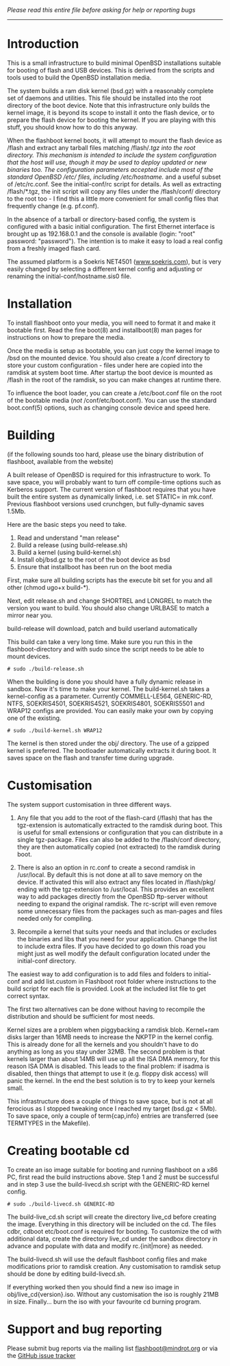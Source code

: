 _Please read this entire file before asking for help or reporting bugs_

---

# Introduction

This is a small infrastructure to build minimal OpenBSD installations suitable
for booting of flash and USB devices. This is derived from the scripts and
tools used to build the OpenBSD installation media.

The system builds a ram disk kernel (bsd.gz) with a reasonably complete set of
daemons and utilities. This file should be installed into the root directory
of the boot device. Note that this infrastructure only builds the kernel
image, it is beyond its scope to install it onto the flash device, or to
prepare the flash device for booting the kernel. If you are playing with this
stuff, you should know how to do this anyway.

When the flashboot kernel boots, it will attempt to mount the flash device as
/flash and extract any tarball files matching /flash/*.tgz into the root
directory. This mechanism is intended to include the system configuration that
the host will use, though it may be used to deploy updated or new binaries
too. The configuration parameters accepted include most of the standard
OpenBSD /etc/ files, including /etc/hostname.* and a useful subset of
/etc/rc.conf. See the initial-conf/rc script for details. As well as
extracting /flash/*.tgz, the init script will copy any files under the
/flash/conf/ directory to the root too - I find this a little more convenient
for small config files that frequently change (e.g. pf.conf).

In the absence of a tarball or directory-based config, the system is
configured with a basic initial configuration. The first Ethernet interface is
brought up as 192.168.0.1 and the console is available (login: "root"
password: "password"). The intention is to make it easy to load a real config
from a freshly imaged flash card.

The assumed platform is a Soekris NET4501 (www.soekris.com), but is very
easily changed by selecting a different kernel config and adjusting or
renaming the initial-conf/hostname.sis0 file.

# Installation

To install flashboot onto your media, you will need to format it and make it
bootable first. Read the fine boot(8) and installboot(8) man pages for
instructions on how to prepare the media.

Once the media is setup as bootable, you can just copy the kernel image to
/bsd on the mounted device. You should also create a /conf directory to store
your custom configuration - files under here are copied into the ramdisk at
system boot time. After startup the boot device is mounted as /flash in the
root of the ramdisk, so you can make changes at runtime there.

To influence the boot loader, you can create a /etc/boot.conf file on the root
of the bootable media (*not* /conf/etc/boot.conf). You can use the standard
boot.conf(5) options, such as changing console device and speed here.

# Building

(if the following sounds too hard, please use the binary distribution of
flashboot, available from the website)

A built release of OpenBSD is required for this infrastructure to work. To
save space, you will probably want to turn off compile-time options such as
Kerberos support. The current version of flashboot requires that you have
built the entire system as dynamically linked, i.e. set STATIC= in mk.conf.
Previous flashboot versions used crunchgen, but fully-dynamic saves 1.5Mb.

Here are the basic steps you need to take.

1. Read and understand "man release" 
2. Build a release (using build-release.sh)
3. Build a kernel (using build-kernel.sh)
4. Install obj/bsd.gz to the root of the boot device as bsd
5. Ensure that installboot has been run on the boot media

First, make sure all building scripts has the execute bit set for you and all
other (chmod ugo+x build-*).

Next, edit release.sh and change SHORTREL and LONGREL to match the version you
want to build. You should also change URLBASE to match a mirror near you.

build-release will download, patch and build userland automatically

This build can take a very long time. Make sure you run this in the 
flashboot-directory and with sudo since the script needs to be able
to mount devices.

    # sudo ./build-release.sh

When the building is done you should have a fully dynamic release in
sandbox. Now it's time to make your kernel. The
build-kernel.sh takes a kernel-config as a parameter. Currently
COMMELL-LE564, GENERIC-RD, NTFS, SOEKRIS4501, SOEKRIS4521,
SOEKRIS4801, SOEKRIS5501 and WRAP12 configs are provided. You can
easily make your own by copying one of the existing. 
    
    # sudo ./build-kernel.sh WRAP12

The kernel is then stored under the obj/ directory. The use of
a gzipped kernel is preferred. The bootloader automatically extracts
it during boot. It saves space on the flash and transfer time during
upgrade.


# Customisation

The system support customisation in three different ways.

1. Any file that you add to the root of the flash-card (/flash) that has the
tgz-extension is automatically extracted to the ramdisk during boot. This is
useful for small extensions or configuration that you can distribute in a
single tgz-package. Files can also be added to the /flash/conf directory, they
are then automatically copied (not extracted) to the ramdisk during boot.

2. There is also an option in rc.conf to create a second ramdisk in
/usr/local. By default this is not done at all to save memory on the device.
If activated this will also extract any files located in /flash/pkg/ ending
with the tgz-extension to /usr/local. This provides an excellent way to add
packages directly from the OpenBSD ftp-server without needing to expand the
original ramdisk. The rc-script will even remove some unnecessary files from
the packages such as man-pages and files needed only for compiling.

3. Recompile a kernel that suits your needs and that includes or excludes the
binaries and libs that you need for your application. Change the list to
include extra files. If you have decided to go down this road you might just
as well modify the default configuration located under the initial-conf
directory.

The easiest way to add configuration is to add files and folders to
initial-conf and add list.custom in Flashboot root folder where instructions
to the build script for each file is provided. Look at the included list file
to get correct syntax.

The first two alternatives can be done without having to recompile the
distribution and should be sufficient for most needs.

Kernel sizes are a problem when piggybacking a ramdisk blob. Kernel+ram disks
larger than 16MB needs to increase the NKPTP in the kernel config. This is
already done for all the kernels and you shouldn't have to do anything as long
as you stay under 32MB. The second problem is that kernels larger than about
14MB will use up all the ISA DMA memory, for this reason ISA DMA is disabled.
This leads to the final problem: if isadma is disabled, then things that
attempt to use it (e.g. floppy disk access) will panic the kernel. In the end
the best solution is to try to keep your kernels small.

This infrastructure does a couple of things to save space, but is not at all
ferocious as I stopped tweaking once I reached my target (bsd.gz < 5Mb). To
save space, only a couple of term{cap,info} entries are transferred (see
TERMTYPES in the Makefile).


# Creating bootable cd

To create an iso image suitable for booting and running flashboot on a x86 PC,
first read the build instructions above. Step 1 and 2 must be successful and
in step 3 use the build-livecd.sh script with the GENERIC-RD kernel config.

    # sudo ./build-livecd.sh GENERIC-RD

The build-live_cd.sh script will create the directory live_cd before creating
the image. Everything in this directory will be included on the cd. The files
cdbr, cdboot etc/boot.conf is required for booting. To customize the cd with
additional data, create the directory live_cd under the sandbox directory in
advance and populate with data and modify rc.{init|more} as needed.

The build-livecd.sh will use the default flashboot config files and make
modifications prior to ramdisk creation. Any customisation to ramdisk setup
should be done by editing build-livecd.sh.

If everything worked then you should find a new iso image in
obj/live_cd{version}.iso. Without any customisation the iso is roughly 21MB in
size. Finally... burn the iso with your favourite cd burning program.


# Support and bug reporting

Please submit bug reports via the mailing list flashboot@mindrot.org or via
the [GitHub issue tracker](https://github.com/openbsd/flashboot/issues)

